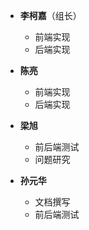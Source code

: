 - **李柯嘉**（组长）
  - 前端实现
  - 后端实现

- **陈亮**
  - 前端实现
  - 后端实现
- **梁旭**
  - 前后端测试
  - 问题研究
- **孙元华**
  - 文档撰写
  - 前后端测试